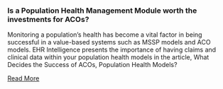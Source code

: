### Is a Population Health Management Module worth the investments for ACOs?

Monitoring a population’s health has become a vital factor in being successful in a value-based systems such as MSSP models and ACO models. EHR Intelligence presents the importance of having claims and clinical data within your population health models in the article, What Decides the Success of ACOs, Population Health Models?

[Read More][1]

[1]: #
